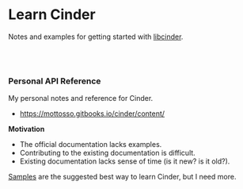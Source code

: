 # Learn Cinder

Notes and examples for getting started with [libcinder](https://libcinder.org/).

<br>
<br>

### Personal API Reference

My personal notes and reference for Cinder.

- https://mottosso.gitbooks.io/cinder/content/

**Motivation**

- The official documentation lacks examples.
- Contributing to the existing documentation is difficult.
- Existing documentation lacks sense of time (is it new? is it old?).

[Samples] are the suggested best way to learn Cinder, but I need more.

[samples]: https://github.com/cinder/Cinder/tree/master/samples